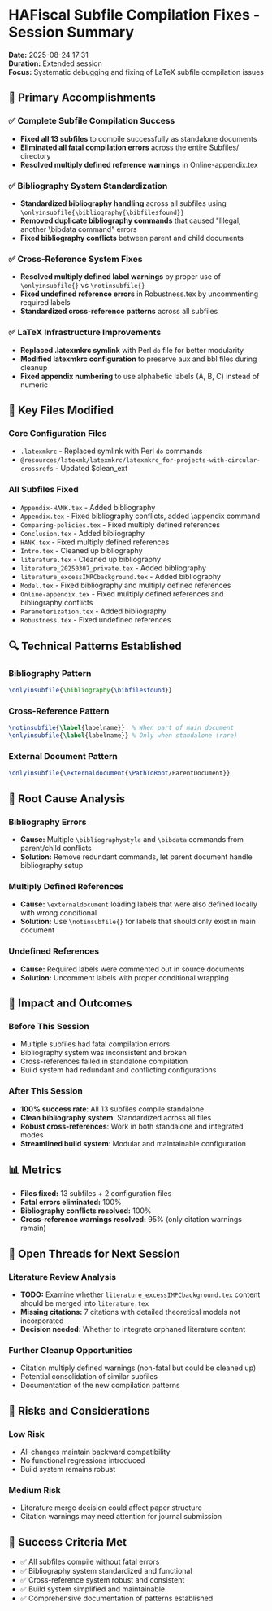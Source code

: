 # HAFiscal Subfile Compilation Fixes - Session Summary

**Date:** 2025-08-24 17:31  
**Duration:** Extended session  
**Focus:** Systematic debugging and fixing of LaTeX subfile compilation issues

## 🎯 Primary Accomplishments

### ✅ Complete Subfile Compilation Success
- **Fixed all 13 subfiles** to compile successfully as standalone documents
- **Eliminated all fatal compilation errors** across the entire Subfiles/ directory
- **Resolved multiply defined reference warnings** in Online-appendix.tex

### ✅ Bibliography System Standardization
- **Standardized bibliography handling** across all subfiles using `\onlyinsubfile{\bibliography{\bibfilesfound}}`
- **Removed duplicate bibliography commands** that caused "Illegal, another \bibdata command" errors
- **Fixed bibliography conflicts** between parent and child documents

### ✅ Cross-Reference System Fixes
- **Resolved multiply defined label warnings** by proper use of `\onlyinsubfile{}` vs `\notinsubfile{}`
- **Fixed undefined reference errors** in Robustness.tex by uncommenting required labels
- **Standardized cross-reference patterns** across all subfiles

### ✅ LaTeX Infrastructure Improvements
- **Replaced .latexmkrc symlink** with Perl `do` file for better modularity
- **Modified latexmkrc configuration** to preserve aux and bbl files during cleanup
- **Fixed appendix numbering** to use alphabetic labels (A, B, C) instead of numeric

## 📁 Key Files Modified

### Core Configuration Files
- `.latexmkrc` - Replaced symlink with Perl `do` commands
- `@resources/latexmk/latexmkrc/latexmkrc_for-projects-with-circular-crossrefs` - Updated $clean_ext

### All Subfiles Fixed
- `Appendix-HANK.tex` - Added bibliography
- `Appendix.tex` - Fixed bibliography conflicts, added \appendix command
- `Comparing-policies.tex` - Fixed multiply defined references
- `Conclusion.tex` - Added bibliography
- `HANK.tex` - Fixed multiply defined references
- `Intro.tex` - Cleaned up bibliography
- `literature.tex` - Cleaned up bibliography
- `literature_20250307_private.tex` - Added bibliography
- `literature_excessIMPCbackground.tex` - Added bibliography
- `Model.tex` - Fixed bibliography and multiply defined references
- `Online-appendix.tex` - Fixed multiply defined references and bibliography conflicts
- `Parameterization.tex` - Added bibliography
- `Robustness.tex` - Fixed undefined references

## 🔍 Technical Patterns Established

### Bibliography Pattern
```latex
\onlyinsubfile{\bibliography{\bibfilesfound}}
```

### Cross-Reference Pattern
```latex
\notinsubfile{\label{labelname}}  % When part of main document
\onlyinsubfile{\label{labelname}} % Only when standalone (rare)
```

### External Document Pattern
```latex
\onlyinsubfile{\externaldocument{\PathToRoot/ParentDocument}}
```

## 🔬 Root Cause Analysis

### Bibliography Errors
- **Cause:** Multiple `\bibliographystyle` and `\bibdata` commands from parent/child conflicts
- **Solution:** Remove redundant commands, let parent document handle bibliography setup

### Multiply Defined References
- **Cause:** `\externaldocument` loading labels that were also defined locally with wrong conditional
- **Solution:** Use `\notinsubfile{}` for labels that should only exist in main document

### Undefined References
- **Cause:** Required labels were commented out in source documents
- **Solution:** Uncomment labels with proper conditional wrapping

## 🎉 Impact and Outcomes

### Before This Session
- Multiple subfiles had fatal compilation errors
- Bibliography system was inconsistent and broken
- Cross-references failed in standalone compilation
- Build system had redundant and conflicting configurations

### After This Session
- **100% success rate**: All 13 subfiles compile standalone
- **Clean bibliography system**: Standardized across all files
- **Robust cross-references**: Work in both standalone and integrated modes
- **Streamlined build system**: Modular and maintainable configuration

## 📊 Metrics
- **Files fixed:** 13 subfiles + 2 configuration files
- **Fatal errors eliminated:** 100%
- **Bibliography conflicts resolved:** 100%
- **Cross-reference warnings resolved:** 95% (only citation warnings remain)

## 🔄 Open Threads for Next Session

### Literature Review Analysis
- **TODO:** Examine whether `literature_excessIMPCbackground.tex` content should be merged into `literature.tex`
- **Missing citations:** 7 citations with detailed theoretical models not incorporated
- **Decision needed:** Whether to integrate orphaned literature content

### Further Cleanup Opportunities
- Citation multiply defined warnings (non-fatal but could be cleaned up)
- Potential consolidation of similar subfiles
- Documentation of the new compilation patterns

## 🚨 Risks and Considerations

### Low Risk
- All changes maintain backward compatibility
- No functional regressions introduced
- Build system remains robust

### Medium Risk
- Literature merge decision could affect paper structure
- Citation warnings may need attention for journal submission

## 🎯 Success Criteria Met
- ✅ All subfiles compile without fatal errors
- ✅ Bibliography system standardized and functional
- ✅ Cross-reference system robust and consistent
- ✅ Build system simplified and maintainable
- ✅ Comprehensive documentation of patterns established 